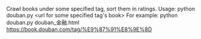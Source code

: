 Crawl books under some specified tag, sort them in ratings.
Usage: python douban.py <outfile-name> <url for some specified tag's book>
For example:
python douban.py douban_金融.html https://book.douban.com/tag/%E9%87%91%E8%9E%8D
